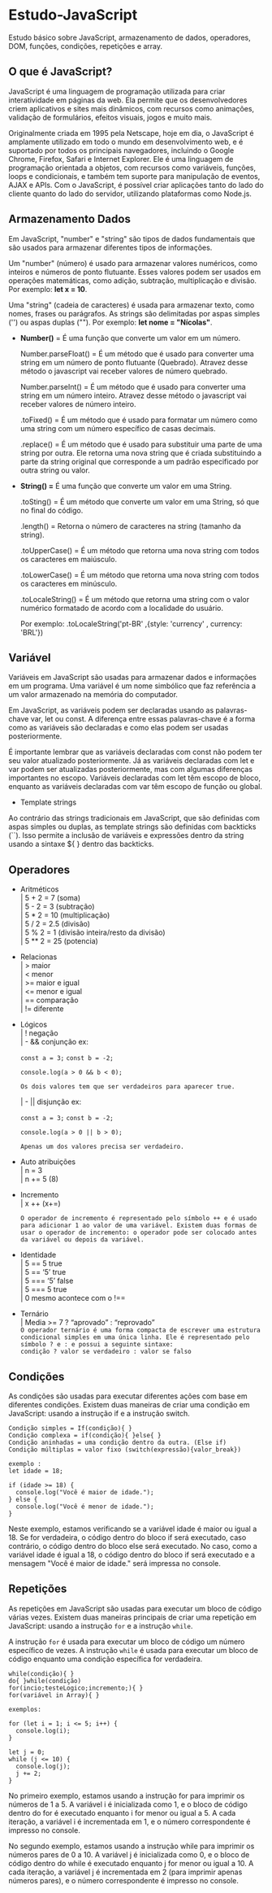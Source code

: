 # Estudo-JavaScript
Estudo básico sobre JavaScript, armazenamento de dados, operadores, DOM, funções, condições, repetições e array.

## O que é JavaScript?
JavaScript é uma linguagem de programação utilizada para criar interatividade em páginas da web. Ela permite que os desenvolvedores criem aplicativos e sites mais dinâmicos, com recursos como animações, validação de formulários, efeitos visuais, jogos e muito mais.

Originalmente criada em 1995 pela Netscape, hoje em dia, o JavaScript é amplamente utilizado em todo o mundo em desenvolvimento web, e é suportado por todos os principais navegadores, incluindo o Google Chrome, Firefox, Safari e Internet Explorer. Ele é uma linguagem de programação orientada a objetos, com recursos como variáveis, funções, loops e condicionais, e também tem suporte para manipulação de eventos, AJAX e APIs. Com o JavaScript, é possível criar aplicações tanto do lado do cliente quanto do lado do servidor, utilizando plataformas como Node.js.


## **Armazenamento Dados**
Em JavaScript, "number" e "string" são tipos de dados fundamentais que são usados para armazenar diferentes tipos de informações.

Um "number" (número) é usado para armazenar valores numéricos, como inteiros e números de ponto flutuante. Esses valores podem ser usados em operações matemáticas, como adição, subtração, multiplicação e divisão. Por exemplo: **let x = 10**.

Uma "string" (cadeia de caracteres) é usada para armazenar texto, como nomes, frases ou parágrafos. As strings são delimitadas por aspas simples ('') ou aspas duplas (""). Por exemplo: **let nome = "Nícolas"**.

- **Number()** = É uma função que converte um valor em um número. 

    Number.parseFloat() = É um método que é usado para converter uma string em um número de ponto flutuante (Quebrado). Atravez desse método o javascript vai receber valores de número quebrado.
    
    Number.parseInt() =  É um método que é usado para converter uma string em um número inteiro. Atravez desse método o javascript vai receber valores de número inteiro.
    
    .toFixed() = É um método que é usado para formatar um número como uma string com um número específico de casas decimais.  <br/>
    
    .replace() = É um método que é usado para substituir uma parte de uma string por outra. Ele retorna uma nova string que é criada substituindo a parte da string original que corresponde a um padrão especificado por outra string ou valor.
    
- **String() =** É uma função que converte um valor em uma String.

    .toSting() = É um método que converte um valor em uma String, só que no final do código.
    
    .length() = Retorna o número de caracteres na string (tamanho da string).
    
    .toUpperCase() = É um método que retorna uma nova string com todos os caracteres em maiúsculo.
    
    .toLowerCase() =  É um método que retorna uma nova string com todos os caracteres em minúsculo.
    
    .toLocaleString() =  É um método que retorna uma string com o valor numérico formatado de acordo com a localidade do usuário. 
    
    Por exemplo: .toLocaleString('pt-BR' ,{style: 'currency' , currency: 'BRL'})
    
## **Variável**

Variáveis em JavaScript são usadas para armazenar dados e informações em um programa. Uma variável é um nome simbólico que faz referência a um valor armazenado na memória do computador.

Em JavaScript, as variáveis podem ser declaradas usando as palavras-chave var, let ou const. A diferença entre essas palavras-chave é a forma como as variáveis são declaradas e como elas podem ser usadas posteriormente.

É importante lembrar que as variáveis declaradas com const não podem ter seu valor atualizado posteriormente. Já as variáveis declaradas com let e var podem ser atualizadas posteriormente, mas com algumas diferenças importantes no escopo. Variáveis declaradas com let têm escopo de bloco, enquanto as variáveis declaradas com var têm escopo de função ou global.

- Template strings

Ao contrário das strings tradicionais em JavaScript, que são definidas com aspas simples ou duplas, as template strings são definidas com backticks (``). Isso permite a inclusão de variáveis e expressões dentro da string usando a sintaxe ${ } dentro das backticks.



## **Operadores**

- Aritméticos <br/>
    | 5 + 2 = 7 (soma) <br/> 
    | 5 - 2 = 3 (subtração) <br/>
    | 5 * 2 = 10 (multiplicação) <br/>
    | 5 / 2 = 2.5 (divisão) <br/>
    | 5 % 2 = 1 (divisão inteira/resto da divisão) <br/>
    | 5 ** 2 = 25 (potencia) <br/>
    
- Relacionas <br/>
    |  > maior <br/>
    |  < menor <br/>
    |  >= maior e igual <br/>
    |  <= menor e igual <br/>
    |  == comparação <br/>
    |  != diferente <br/>
    
- Lógicos <br/>
    | ! negação <br/>
    | - && conjunção ex:
    
    `const a = 3;`
    `const b = -2;`
    
    `console.log(a > 0 && b < 0);`
    
    `Os dois valores tem que ser verdadeiros para aparecer true.`
    
    | - || disjunção ex:
    
    `const a = 3;`
    `const b = -2;`
   
    `console.log(a > 0 || b > 0);`
    
    `Apenas um dos valores precisa ser verdadeiro.`
    
- Auto atribuições  <br/>
    | n = 3 <br/>
    | n += 5 (8)
    
- Incremento  <br/>
    | x ++ (x+=)
    
    `O operador de incremento é representado pelo símbolo ++ e é usado para adicionar 1 ao valor de uma variável. Existem duas formas de usar o operador de incremento: o operador pode ser colocado antes da variável ou depois da variável.`
    
- Identidade <br/>
    | 5 == 5 true <br/>
    | 5 == ‘5’ true <br/>
    | 5 === ‘5’ false  
    | 5 === 5 true <br/>
    | 0 mesmo acontece com o !== 
    
- Ternário <br/>
    | Media >= 7 ? “aprovado” : “reprovado” <br/>
    `O operador ternário é uma forma compacta de escrever uma estrutura condicional simples em uma única linha. Ele é representado pelo símbolo ? e : e possui a seguinte sintaxe:` <br/>
    `condição ? valor se verdadeiro : valor se falso`
    
## **Condições**
As condições são usadas para executar diferentes ações com base em diferentes condições. Existem duas maneiras de criar uma condição em JavaScript: usando a instrução if e a instrução switch.
    
    Condição simples = If(condição){ } 
    Condição complexa = if(condição){ }else{ } 
    Condição aninhadas = uma condição dentro da outra. (Else if)  
    Condição múltiplas = valor fixo (switch(expressão){valor_break})
    
    exemplo :
    let idade = 18;

    if (idade >= 18) {
      console.log("Você é maior de idade.");
    } else {
      console.log("Você é menor de idade.");
    }
    
Neste exemplo, estamos verificando se a variável idade é maior ou igual a 18. Se for verdadeira, o código dentro do bloco if será executado, caso contrário, o código dentro do bloco else será executado. No caso, como a variável idade é igual a 18, o código dentro do bloco if será executado e a mensagem "Você é maior de idade." será impressa no console.


## **Repetições**

As repetições em JavaScript são usadas para executar um bloco de código várias vezes. Existem duas maneiras principais de criar uma repetição em JavaScript: usando a instrução `for` e a instrução `while`.

A instrução `for` é usada para executar um bloco de código um número específico de vezes. A instrução `while` é usada para executar um bloco de código enquanto uma condição específica for verdadeira.

    while(condição){ }
    do{ }while(condição)
    for(incio;testeLogico;incremento;){ }
    for(variável in Array){ }
    
    exemplos: 
    
    for (let i = 1; i <= 5; i++) {
      console.log(i);
    }
    
    let j = 0;
    while (j <= 10) {
      console.log(j);
      j += 2;
    }
    
    
No primeiro exemplo, estamos usando a instrução for para imprimir os números de 1 a 5. A variável i é inicializada como 1, e o bloco de código dentro do for é executado enquanto i for menor ou igual a 5. A cada iteração, a variável i é incrementada em 1, e o número correspondente é impresso no console.

No segundo exemplo, estamos usando a instrução while para imprimir os números pares de 0 a 10. A variável j é inicializada como 0, e o bloco de código dentro do while é executado enquanto j for menor ou igual a 10. A cada iteração, a variável j é incrementada em 2 (para imprimir apenas números pares), e o número correspondente é impresso no console.
    
